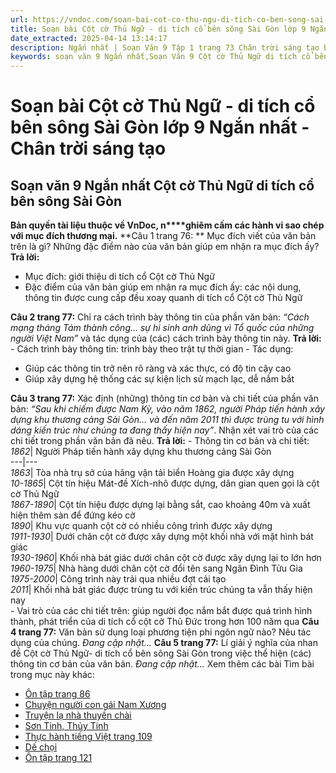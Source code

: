 ```yaml
---
url: https://vndoc.com/soan-bai-cot-co-thu-ngu-di-tich-co-ben-song-sai-gon-lop-9-ngan-nhat-chan-troi-sang-tao-325567
title: Soạn bài Cột cờ Thủ Ngữ - di tích cổ bên sông Sài Gòn lớp 9 Ngắn nhất - Chân trời sáng tạo - VnDoc.com
date_extracted: 2025-04-14 13:14:17
description: Ngắn nhất | Soạn Văn 9 Tập 1 trang 73 Chân trời sáng tạo bài Cột cờ Thủ Ngữ - di tích cổ bên sông Sài Gòn gồm phần trả lời ngắn gọn, đầy đủ, bám sát các câu hỏi, yêu cầu trong SGK (chỉ có trên VnDoc). Mời các bạn tham khảo.
keywords: soạn văn 9 Ngắn nhất,Soạn Văn 9 Cột cờ Thủ Ngữ di tích cổ bên sông Sài Gòn Ngắn nhất,Soạn văn 9 Tập 1 trang 73 Chân trời sáng tạo Ngắn nhất,Cột cờ Thủ Ngữ di tích cổ bên sông Sài Gòn lớp 9 Chân trời sáng tạo,Cột cờ Thủ Ngữ di tích cổ bên sông Sài Gòn trang 73 lớp 9,Soạn Văn 9 Cột cờ Thủ Ngữ di tích cổ bên sông Sài Gòn Chân trời sáng tạo,Soạn bài Cột cờ Thủ Ngữ di tích cổ bên sông Sài Gòn lớp 9 trang 73,văn 9,ngữ văn 9,soạn văn 9 chân trời sáng tạo,soạn văn 9 tập 1,giải văn 9
---
```


# Soạn bài Cột cờ Thủ Ngữ - di tích cổ bên sông Sài Gòn lớp 9 Ngắn nhất - Chân trời sáng tạo
## **Soạn văn 9 Ngắn nhất** Cột cờ Thủ Ngữ di tích cổ bên sông Sài Gòn
**Bản quyền tài liệu thuộc về VnDoc, n****ghiêm cấm các hành vi sao chép với mục đích thương mại.**
**Câu 1 trang 76: ** Mục đích viết của văn bản trên là gì? Những đặc điểm nào của văn bản giúp em nhận ra mục đích ấy?
**Trả lời:**
  * Mục đích: giới thiệu di tích cổ Cột cờ Thủ Ngữ
  * Đặc điểm của văn bản giúp em nhận ra mục đích ấy: các nội dung, thông tin được cung cấp đều xoay quanh di tích cổ Cột cờ Thủ Ngữ

**Câu 2 trang 77:** Chỉ ra cách trình bày thông tin của phần văn bản: _“Cách mạng tháng Tám thành công… sự hi sinh anh dũng vì Tổ quốc của những người Việt Nam”_ và tác dụng của \(các\) cách trình bày thông tin này.
**Trả lời:**
\- Cách trình bày thông tin: trình bày theo trật tự thời gian
\- Tác dụng:
  * Giúp các thông tin trở nên rõ ràng và xác thực, có độ tin cậy cao
  * Giúp xây dựng hệ thống các sự kiện lịch sử mạch lạc, dễ nắm bắt

**Câu 3 trang 77:** Xác định \(những\) thông tin cơ bản và chi tiết của phần văn bản: _“Sau khi chiếm được Nam Kỳ, vào năm 1862, người Pháp tiến hành xây dựng khu thương cảng Sài Gòn… và đến năm 2011 thì được trùng tu với hình dáng kiến trúc như chúng ta đang thấy hiện nay”_. Nhận xét vai trò của các chi tiết trong phần văn bản đã nêu.
**Trả lời:**
\- Thông tin cơ bản và chi tiết:
_1862_|  Người Pháp tiến hành xây dựng khu thương cảng Sài Gòn  
---|---  
 _1863_|  Tòa nhà trụ sở của hãng vận tải biển Hoàng gia được xây dựng  
 _10-1865_|  Cột tín hiệu Mát-đề Xích-nhô được dựng, dân gian quen gọi là cột cờ Thủ Ngữ  
 _1867-1890_|  Cột tín hiệu được dựng lại bằng sắt, cao khoảng 40m và xuất hiện thêm sàn để đứng kéo cờ  
 _1890_|  Khu vực quanh cột cờ có nhiều công trình được xây dựng  
 _1911-1930_|  Dưới chân cột cờ được xây dựng một khối nhà với mặt hình bát giác  
 _1930-1960_|  Khối nhà bát giác dưới chân cột cờ được xây dựng lại to lớn hơn  
 _1960-1975_|  Nhà hàng dưới chân cột cờ đổi tên sang Ngân Đình Tửu Gia  
 _1975-2000_|  Công trình này trải qua nhiều đợt cải tạo  
 _2011_|  Khối nhà bát giác được trùng tu với kiến trúc chúng ta vẫn thấy hiện nay  
\- Vai trò của các chi tiết trên: giúp người đọc nắm bắt được quá trình hình thành, phát triển của di tích cổ cột cờ Thủ Đức trong hơn 100 năm qua
**Câu 4 trang 77:** Văn bản sử dụng loại phương tiện phi ngôn ngữ nào? Nêu tác dụng của chúng.
_Đang cập nhật..._
**Câu 5 trang 77:** Lí giải ý nghĩa của nhan đề Cột cờ Thủ Ngữ- di tích cổ bên sông Sài Gòn trong việc thể hiện \(các\) thông tin cơ bản của văn bản.
_Đang cập nhật..._
Xem thêm các bài Tìm bài trong mục này khác:
  * [Ôn tập trang 86](</soan-van-9-trang-86-tap-1-chan-troi-sang-tao-ngan-nhat-325575>)
  * [Chuyện người con gái Nam Xương](</soan-bai-chuyen-nguoi-con-gai-nam-xuong-lop-9-ngan-nhat-chan-troi-sang-tao-325582>)
  * [Truyện lạ nhà thuyền chài](</soan-bai-truyen-la-nha-thuyen-chai-lop-9-ngan-nhat-chan-troi-sang-tao-325585>)
  * [Sơn Tinh, Thủy Tinh](</soan-bai-son-tinh-thuy-tinh-ngan-nhat-lop-9-chan-troi-sang-tao-325586>)
  * [Thực hành tiếng Việt trang 109](</soan-van-9-trang-109-tap-1-chan-troi-sang-tao-ngan-nhat-325590>)
  * [Dế chọi](</soan-bai-de-choi-lop-9-ngan-nhat-chan-troi-sang-tao-325592>)
  * [Ôn tập trang 121](</soan-bai-on-tap-trang-121-lop-9-tap-1-chan-troi-sang-tao-ngan-nhat-325593>)

